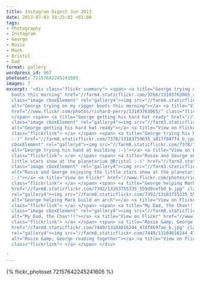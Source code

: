 ```yaml
---
title: Instagram Digest Jun 2013
date: 2013-07-03 19:25:01 +01:00
tags:
- Photography
- Instagram
- George
- Rosie
- Mark
- Bristol
- Dad
format: gallery
wordpress_id: 967
photoset: 72157642245241605
images: 7
excerpt: '<div class="flickr summary"> <span> <a title="George trying on my rigger
  boots this morning" href="//farm4.staticflickr.com/3766/13103763065_4a0d5b756d_b.jpg"
  class="image cboxElement" rel="gallery4"><img src="//farm4.staticflickr.com/3766/13103763065_4a0d5b756d_q.jpg"
  alt="George trying on my rigger boots this morning"></a> <a title="View on Flickr"
  href="//www.flickr.com/photos/richard-perry/13103763065/" class="flickrlink"> </a>
  </span> <span> <a title="George getting his hard hat ready" href="//farm3.staticflickr.com/2329/13103760925_627fb89119_b.jpg"
  class="image cboxElement" rel="gallery4"><img src="//farm3.staticflickr.com/2329/13103760925_627fb89119_q.jpg"
  alt="George getting his hard hat ready"></a> <a title="View on Flickr" href="//www.flickr.com/photos/richard-perry/13103760925/"
  class="flickrlink"> </a> </span> <span> <a title="George trying his hand at building
  :-)" href="//farm8.staticflickr.com/7378/13103759635_a817f047f4_b.jpg" class="image
  cboxElement" rel="gallery4"><img src="//farm8.staticflickr.com/7378/13103759635_a817f047f4_q.jpg"
  alt="George trying his hand at building :-)"></a> <a title="View on Flickr" href="//www.flickr.com/photos/richard-perry/13103759635/"
  class="flickrlink"> </a> </span> <span> <a title="Rosie and George enjoying the
  little stars show at the planetarium @Bristol :-)" href="//farm3.staticflickr.com/2834/13103858683_9fd03659d1_b.jpg"
  class="image cboxElement" rel="gallery4"><img src="//farm3.staticflickr.com/2834/13103858683_9fd03659d1_q.jpg"
  alt="Rosie and George enjoying the little stars show at the planetarium @Bristol
  :-)"></a> <a title="View on Flickr" href="//www.flickr.com/photos/richard-perry/13103858683/"
  class="flickrlink"> </a> </span> <span> <a title="George helping Mark build an arch"
  href="//farm8.staticflickr.com/7392/13103755335_559d9cefb0_b.jpg" class="image cboxElement"
  rel="gallery4"><img src="//farm8.staticflickr.com/7392/13103755335_559d9cefb0_q.jpg"
  alt="George helping Mark build an arch"></a> <a title="View on Flickr" href="//www.flickr.com/photos/richard-perry/13103755335/"
  class="flickrlink"> </a> </span> <span> <a title="My Dad, the Chav!!!" href="//farm8.staticflickr.com/7302/13104019064_9c906702d7_b.jpg"
  class="image cboxElement" rel="gallery4"><img src="//farm8.staticflickr.com/7302/13104019064_9c906702d7_q.jpg"
  alt="My Dad, the Chav!!!"></a> <a title="View on Flickr" href="//www.flickr.com/photos/richard-perry/13104019064/"
  class="flickrlink"> </a> </span> <span> <a title="Rosie &amp; George reading together"
  href="//farm8.staticflickr.com/7449/13104016244_47df4697ae_b.jpg" class="image cboxElement"
  rel="gallery4"><img src="//farm8.staticflickr.com/7449/13104016244_47df4697ae_q.jpg"
  alt="Rosie &amp; George reading together"></a> <a title="View on Flickr" href="//www.flickr.com/photos/richard-perry/13104016244/"
  class="flickrlink"> </a> </span> </div>

'
---
```


{% flickr_photoset 72157642245241605 %}